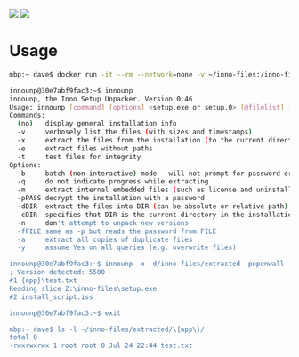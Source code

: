 [![](https://images.microbadger.com/badges/version/thawsystems/innounp.svg)](https://microbadger.com/images/thawsystems/innounp "Get your own version badge on microbadger.com") [![](https://images.microbadger.com/badges/image/thawsystems/innounp.svg)](https://microbadger.com/images/thawsystems/innounp "Get your own image badge on microbadger.com")

# Usage

```sh
mbp:~ dave$ docker run -it --rm --network=none -v ~/inno-files:/inno-files thawsystems/innounp

innounp@30e7abf9fac3:~$ innounp
innounp, the Inno Setup Unpacker. Version 0.46
Usage: innounp [command] [options] <setup.exe or setup.0> [@filelist] [filemask ...]
Commands:
  (no)   display general installation info
  -v     verbosely list the files (with sizes and timestamps)
  -x     extract the files from the installation (to the current directory, also see -d)
  -e     extract files without paths
  -t     test files for integrity
Options:
  -b     batch (non-interactive) mode - will not prompt for password or disk changes
  -q     do not indicate progress while extracting
  -m     extract internal embedded files (such as license and uninstall.exe)
  -pPASS decrypt the installation with a password
  -dDIR  extract the files into DIR (can be absolute or relative path)
  -cDIR  specifies that DIR is the current directory in the installation
  -n     don't attempt to unpack new versions
  -fFILE same as -p but reads the password from FILE
  -a     extract all copies of duplicate files
  -y     assume Yes on all queries (e.g. overwrite files)

innounp@30e7abf9fac3:~$ innounp -x -d/inno-files/extracted -popenwall -b /inno-files/setup.exe
; Version detected: 5500
#1 {app}\test.txt
Reading slice Z:\inno-files\setup.exe
#2 install_script.iss

innounp@30e7abf9fac3:~$ exit

mbp:~ dave$ ls -l ~/inno-files/extracted/\{app\}/
total 0
-rwxrwxrwx 1 root root 0 Jul 24 22:44 test.txt
```
